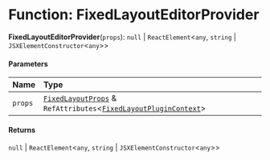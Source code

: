 # Function: FixedLayoutEditorProvider

**FixedLayoutEditorProvider**(`props`): `null` | `ReactElement`<`any`, `string` | `JSXElementConstructor`<`any`>>

#### Parameters

| Name | Type |
| :------ | :------ |
| `props` | [`FixedLayoutProps`](/en/auto-docs/fixed-layout-editor/interfaces/FixedLayoutProps-1.md) & `RefAttributes`<[`FixedLayoutPluginContext`](/en/auto-docs/fixed-layout-editor/variables/FixedLayoutPluginContext-1.md)> |

#### Returns

`null` | `ReactElement`<`any`, `string` | `JSXElementConstructor`<`any`>>
